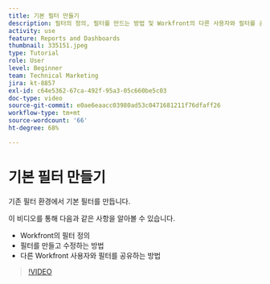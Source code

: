 ```yaml
---
title: 기본 필터 만들기
description: 필터의 정의, 필터를 만드는 방법 및 Workfront의 다른 사용자와 필터를 공유하는 방법에 대해 알아봅니다.
activity: use
feature: Reports and Dashboards
thumbnail: 335151.jpeg
type: Tutorial
role: User
level: Beginner
team: Technical Marketing
jira: kt-8857
exl-id: c64e5362-67ca-492f-95a3-05c660be5c03
doc-type: video
source-git-commit: e0ae6eaacc03980ad53c0471681211f76dfaff26
workflow-type: tm+mt
source-wordcount: '66'
ht-degree: 68%

---
```


# 기본 필터 만들기

기존 필터 환경에서 기본 필터를 만듭니다.

이 비디오를 통해 다음과 같은 사항을 알아볼 수 있습니다.

* Workfront의 필터 정의
* 필터를 만들고 수정하는 방법
* 다른 Workfront 사용자와 필터를 공유하는 방법

>[!VIDEO](https://video.tv.adobe.com/v/335151/?quality=12&learn=on&enablevpops)
